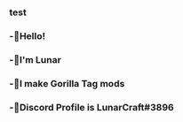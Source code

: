 ### test
### -👋Hello!
### -🎃I'm Lunar
### -🎨I make Gorilla Tag mods
### -🛒Discord Profile is LunarCraft#3896

<!--
**CoderLunar/CoderLunar** is a ✨ _special_ ✨ repository because its `README.md` (this file) appears on your GitHub profile.

Here are some ideas to get you started:

- 🔭 I’m currently working on ...
- 🌱 I’m currently learning ...
- 👯 I’m looking to collaborate on ...
- 🤔 I’m looking for help with ...
- 💬 Ask me about ...
- 📫 How to reach me: ...
- 😄 Pronouns: ...
- ⚡ Fun fact: ...
-->
